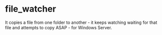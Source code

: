 # file_watcher
It copies a file from one folder to another - it keeps watching waiting for that file and attempts to copy ASAP - for Windows Server.
